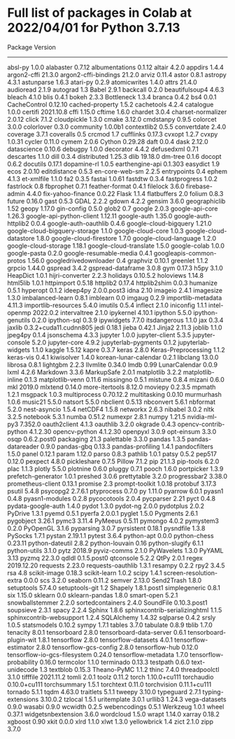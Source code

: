 # Full list of packages in Colab at 2022/04/01 for Python 3.7.13

Package                       Version
----------------------------- ---------------------
absl-py                       1.0.0
alabaster                     0.7.12
albumentations                0.1.12
altair                        4.2.0
appdirs                       1.4.4
argon2-cffi                   21.3.0
argon2-cffi-bindings          21.2.0
arviz                         0.11.4
astor                         0.8.1
astropy                       4.3.1
astunparse                    1.6.3
atari-py                      0.2.9
atomicwrites                  1.4.0
attrs                         21.4.0
audioread                     2.1.9
autograd                      1.3
Babel                         2.9.1
backcall                      0.2.0
beautifulsoup4                4.6.3
bleach                        4.1.0
blis                          0.4.1
bokeh                         2.3.3
Bottleneck                    1.3.4
branca                        0.4.2
bs4                           0.0.1
CacheControl                  0.12.10
cached-property               1.5.2
cachetools                    4.2.4
catalogue                     1.0.0
certifi                       2021.10.8
cffi                          1.15.0
cftime                        1.6.0
chardet                       3.0.4
charset-normalizer            2.0.12
click                         7.1.2
cloudpickle                   1.3.0
cmake                         3.12.0
cmdstanpy                     0.9.5
colorcet                      3.0.0
colorlover                    0.3.0
community                     1.0.0b1
contextlib2                   0.5.5
convertdate                   2.4.0
coverage                      3.7.1
coveralls                     0.5
crcmod                        1.7
cufflinks                     0.17.3
cvxopt                        1.2.7
cvxpy                         1.0.31
cycler                        0.11.0
cymem                         2.0.6
Cython                        0.29.28
daft                          0.0.4
dask                          2.12.0
datascience                   0.10.6
debugpy                       1.0.0
decorator                     4.4.2
defusedxml                    0.7.1
descartes                     1.1.0
dill                          0.3.4
distributed                   1.25.3
dlib                          19.18.0
dm-tree                       0.1.6
docopt                        0.6.2
docutils                      0.17.1
dopamine-rl                   1.0.5
earthengine-api               0.1.303
easydict                      1.9
ecos                          2.0.10
editdistance                  0.5.3
en-core-web-sm                2.2.5
entrypoints                   0.4
ephem                         4.1.3
et-xmlfile                    1.1.0
fa2                           0.3.5
fastai                        1.0.61
fastdtw                       0.3.4
fastprogress                  1.0.2
fastrlock                     0.8
fbprophet                     0.7.1
feather-format                0.4.1
filelock                      3.6.0
firebase-admin                4.4.0
fix-yahoo-finance             0.0.22
Flask                         1.1.4
flatbuffers                   2.0
folium                        0.8.3
future                        0.16.0
gast                          0.5.3
GDAL                          2.2.2
gdown                         4.2.2
gensim                        3.6.0
geographiclib                 1.52
geopy                         1.17.0
gin-config                    0.5.0
glob2                         0.7
google                        2.0.3
google-api-core               1.26.3
google-api-python-client      1.12.11
google-auth                   1.35.0
google-auth-httplib2          0.0.4
google-auth-oauthlib          0.4.6
google-cloud-bigquery         1.21.0
google-cloud-bigquery-storage 1.1.0
google-cloud-core             1.0.3
google-cloud-datastore        1.8.0
google-cloud-firestore        1.7.0
google-cloud-language         1.2.0
google-cloud-storage          1.18.1
google-cloud-translate        1.5.0
google-colab                  1.0.0
google-pasta                  0.2.0
google-resumable-media        0.4.1
googleapis-common-protos      1.56.0
googledrivedownloader         0.4
graphviz                      0.10.1
greenlet                      1.1.2
grpcio                        1.44.0
gspread                       3.4.2
gspread-dataframe             3.0.8
gym                           0.17.3
h5py                          3.1.0
HeapDict                      1.0.1
hijri-converter               2.2.3
holidays                      0.10.5.2
holoviews                     1.14.8
html5lib                      1.0.1
httpimport                    0.5.18
httplib2                      0.17.4
httplib2shim                  0.0.3
humanize                      0.5.1
hyperopt                      0.1.2
ideep4py                      2.0.0.post3
idna                          2.10
imageio                       2.4.1
imagesize                     1.3.0
imbalanced-learn              0.8.1
imblearn                      0.0
imgaug                        0.2.9
importlib-metadata            4.11.3
importlib-resources           5.4.0
imutils                       0.5.4
inflect                       2.1.0
iniconfig                     1.1.1
intel-openmp                  2022.0.2
intervaltree                  2.1.0
ipykernel                     4.10.1
ipython                       5.5.0
ipython-genutils              0.2.0
ipython-sql                   0.3.9
ipywidgets                    7.7.0
itsdangerous                  1.1.0
jax                           0.3.4
jaxlib                        0.3.2+cuda11.cudnn805
jedi                          0.18.1
jieba                         0.42.1
Jinja2                        2.11.3
joblib                        1.1.0
jpeg4py                       0.1.4
jsonschema                    4.3.3
jupyter                       1.0.0
jupyter-client                5.3.5
jupyter-console               5.2.0
jupyter-core                  4.9.2
jupyterlab-pygments           0.1.2
jupyterlab-widgets            1.1.0
kaggle                        1.5.12
kapre                         0.3.7
keras                         2.8.0
Keras-Preprocessing           1.1.2
keras-vis                     0.4.1
kiwisolver                    1.4.0
korean-lunar-calendar         0.2.1
libclang                      13.0.0
librosa                       0.8.1
lightgbm                      2.2.3
llvmlite                      0.34.0
lmdb                          0.99
LunarCalendar                 0.0.9
lxml                          4.2.6
Markdown                      3.3.6
MarkupSafe                    2.0.1
matplotlib                    3.2.2
matplotlib-inline             0.1.3
matplotlib-venn               0.11.6
missingno                     0.5.1
mistune                       0.8.4
mizani                        0.6.0
mkl                           2019.0
mlxtend                       0.14.0
more-itertools                8.12.0
moviepy                       0.2.3.5
mpmath                        1.2.1
msgpack                       1.0.3
multiprocess                  0.70.12.2
multitasking                  0.0.10
murmurhash                    1.0.6
music21                       5.5.0
natsort                       5.5.0
nbclient                      0.5.13
nbconvert                     5.6.1
nbformat                      5.2.0
nest-asyncio                  1.5.4
netCDF4                       1.5.8
networkx                      2.6.3
nibabel                       3.0.2
nltk                          3.2.5
notebook                      5.3.1
numba                         0.51.2
numexpr                       2.8.1
numpy                         1.21.5
nvidia-ml-py3                 7.352.0
oauth2client                  4.1.3
oauthlib                      3.2.0
okgrade                       0.4.3
opencv-contrib-python         4.1.2.30
opencv-python                 4.1.2.30
openpyxl                      3.0.9
opt-einsum                    3.3.0
osqp                          0.6.2.post0
packaging                     21.3
palettable                    3.3.0
pandas                        1.3.5
pandas-datareader             0.9.0
pandas-gbq                    0.13.3
pandas-profiling              1.4.1
pandocfilters                 1.5.0
panel                         0.12.1
param                         1.12.0
parso                         0.8.3
pathlib                       1.0.1
patsy                         0.5.2
pep517                        0.12.0
pexpect                       4.8.0
pickleshare                   0.7.5
Pillow                        7.1.2
pip                           21.1.3
pip-tools                     6.2.0
plac                          1.1.3
plotly                        5.5.0
plotnine                      0.6.0
pluggy                        0.7.1
pooch                         1.6.0
portpicker                    1.3.9
prefetch-generator            1.0.1
preshed                       3.0.6
prettytable                   3.2.0
progressbar2                  3.38.0
prometheus-client             0.13.1
promise                       2.3
prompt-toolkit                1.0.18
protobuf                      3.17.3
psutil                        5.4.8
psycopg2                      2.7.6.1
ptyprocess                    0.7.0
py                            1.11.0
pyarrow                       6.0.1
pyasn1                        0.4.8
pyasn1-modules                0.2.8
pycocotools                   2.0.4
pycparser                     2.21
pyct                          0.4.8
pydata-google-auth            1.4.0
pydot                         1.3.0
pydot-ng                      2.0.0
pydotplus                     2.0.2
PyDrive                       1.3.1
pyemd                         0.5.1
pyerfa                        2.0.0.1
pyglet                        1.5.0
Pygments                      2.6.1
pygobject                     3.26.1
pymc3                         3.11.4
PyMeeus                       0.5.11
pymongo                       4.0.2
pymystem3                     0.2.0
PyOpenGL                      3.1.6
pyparsing                     3.0.7
pyrsistent                    0.18.1
pysndfile                     1.3.8
PySocks                       1.7.1
pystan                        2.19.1.1
pytest                        3.6.4
python-apt                    0.0.0
python-chess                  0.23.11
python-dateutil               2.8.2
python-louvain                0.16
python-slugify                6.1.1
python-utils                  3.1.0
pytz                          2018.9
pyviz-comms                   2.1.0
PyWavelets                    1.3.0
PyYAML                        3.13
pyzmq                         22.3.0
qdldl                         0.1.5.post0
qtconsole                     5.2.2
QtPy                          2.0.1
regex                         2019.12.20
requests                      2.23.0
requests-oauthlib             1.3.1
resampy                       0.2.2
rpy2                          3.4.5
rsa                           4.8
scikit-image                  0.18.3
scikit-learn                  1.0.2
scipy                         1.4.1
screen-resolution-extra       0.0.0
scs                           3.2.0
seaborn                       0.11.2
semver                        2.13.0
Send2Trash                    1.8.0
setuptools                    57.4.0
setuptools-git                1.2
Shapely                       1.8.1.post1
simplegeneric                 0.8.1
six                           1.15.0
sklearn                       0.0
sklearn-pandas                1.8.0
smart-open                    5.2.1
snowballstemmer               2.2.0
sortedcontainers              2.4.0
SoundFile                     0.10.3.post1
soupsieve                     2.3.1
spacy                         2.2.4
Sphinx                        1.8.6
sphinxcontrib-serializinghtml 1.1.5
sphinxcontrib-websupport      1.2.4
SQLAlchemy                    1.4.32
sqlparse                      0.4.2
srsly                         1.0.5
statsmodels                   0.10.2
sympy                         1.7.1
tables                        3.7.0
tabulate                      0.8.9
tblib                         1.7.0
tenacity                      8.0.1
tensorboard                   2.8.0
tensorboard-data-server       0.6.1
tensorboard-plugin-wit        1.8.1
tensorflow                    2.8.0
tensorflow-datasets           4.0.1
tensorflow-estimator          2.8.0
tensorflow-gcs-config         2.8.0
tensorflow-hub                0.12.0
tensorflow-io-gcs-filesystem  0.24.0
tensorflow-metadata           1.7.0
tensorflow-probability        0.16.0
termcolor                     1.1.0
terminado                     0.13.3
testpath                      0.6.0
text-unidecode                1.3
textblob                      0.15.3
Theano-PyMC                   1.1.2
thinc                         7.4.0
threadpoolctl                 3.1.0
tifffile                      2021.11.2
tomli                         2.0.1
toolz                         0.11.2
torch                         1.10.0+cu111
torchaudio                    0.10.0+cu111
torchsummary                  1.5.1
torchtext                     0.11.0
torchvision                   0.11.1+cu111
tornado                       5.1.1
tqdm                          4.63.0
traitlets                     5.1.1
tweepy                        3.10.0
typeguard                     2.7.1
typing-extensions             3.10.0.2
tzlocal                       1.5.1
uritemplate                   3.0.1
urllib3                       1.24.3
vega-datasets                 0.9.0
wasabi                        0.9.0
wcwidth                       0.2.5
webencodings                  0.5.1
Werkzeug                      1.0.1
wheel                         0.37.1
widgetsnbextension            3.6.0
wordcloud                     1.5.0
wrapt                         1.14.0
xarray                        0.18.2
xgboost                       0.90
xkit                          0.0.0
xlrd                          1.1.0
xlwt                          1.3.0
yellowbrick                   1.4
zict                          2.1.0
zipp                          3.7.0